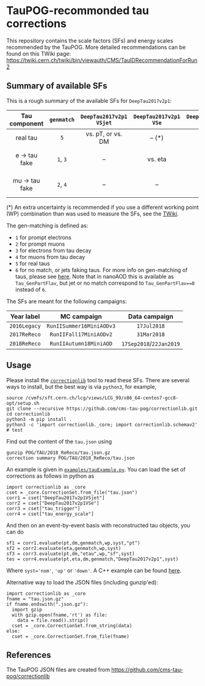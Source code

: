 # TauPOG-recommonded tau corrections

This repository contains the scale factors (SFs) and energy scales recommended by the TauPOG.
More detailed recommendations can be found on this TWiki page: https://twiki.cern.ch/twiki/bin/viewauth/CMS/TauIDRecommendationForRun2


## Summary of available SFs

This is a rough summary of the available SFs for `DeepTau2017v2p1`:

| Tau component  | `genmatch`  | `DeepTau2017v2p1` `VSjet`  | `DeepTau2017v2p1` `VSe`  | `DeepTau2017v2p1` `VSmu`  | energy scale   |
|:--------------:|:-----------:|:--------------------------:|:------------------------:|:-------------------------:|:--------------:|
| real tau       | `5`         | vs. pT, or vs. DM          | – (*)                    | – (*)                     | vs. DM         |
| e -> tau fake  | `1`, `3`    | –                          | vs. eta                  | –                         | vs. DM and eta |
| mu -> tau fake | `2`, `4`    | –                          | –                        | vs. eta                   | – (±1% unc.)   |

(*) An extra uncertainty is recommended if you use a different working point (WP) combination than was used to measure the SFs,
see the [TWiki](https://twiki.cern.ch/twiki/bin/viewauth/CMS/TauIDRecommendationForRun2).

The gen-matching is defined as:
* `1` for prompt electrons
* `2` for prompt muons
* `3` for electrons from tau decay
* `4` for muons from tau decay
* `5` for real taus
* `6` for no match, or jets faking taus.
For more info on gen-matching of taus, please see [here](https://twiki.cern.ch/twiki/bin/viewauth/CMS/HiggsToTauTauWorking2016#MC_Matching).
Note that in nanoAOD this is available as `Tau_GenPartFlav`, but jet or no match correspond to `Tau_GenPartFlav==0` instead of `6`.

The SFs are meant for the following campaigns:

| Year label   | MC campaign              | Data campaign           |
|:------------:|:------------------------:| :----------------------:|
| `2016Legacy` | `RunIISummer16MiniAODv3` | `17Jul2018`             |
| `2017ReReco` | `RunIIFall17MiniAODv2`   | `31Mar2018`             |
| `2018ReReco` | `RunIIAutumn18MiniAOD`   | `17Sep2018`/`22Jan2019` |


## Usage

Please install the [`correctionlib`](https://github.com/cms-nanoAOD/correctionlib) tool to read these SFs.
There are several ways to install, but the best way is via `python3`, for example,
```
source /cvmfs/sft.cern.ch/lcg/views/LCG_99/x86_64-centos7-gcc8-opt/setup.sh
git clone --recursive https://github.com/cms-tau-pog/correctionlib.git
cd correctionlib
python3 -m pip install .
python3 -c 'import correctionlib._core; import correctionlib.schemav2' # test
```
Find out the content of the `tau.json` using
```
gunzip POG/TAU/2018_ReReco/tau.json.gz
correction summary POG/TAU/2018_ReReco/tau.json
```
An example is given in [`examples/tauExample.py`](../../examples/tauExample.py).
You can load the set of corrections as follows in python as
```
import correctionlib as _core
cset = _core.CorrectionSet.from_file("tau.json")
corr1 = cset["DeepTau2017v2p1VSjet"]
corr2 = cset["DeepTau2017v2p1VSe"]
corr3 = cset["tau_trigger"]
corr4 = cset["tau_energy_scale"]
```
And then on an event-by-event basis with reconstructed tau objects, you can do
```
sf1 = corr1.evaluate(pt,dm,genmatch,wp,syst,"pt")
sf2 = corr2.evaluate(eta,genmatch,wp,syst)
sf3 = corr3.evaluate(pt,dm,"etau",wp,"sf",syst)
tes = corr4.evaluate(pt,eta,dm,genmatch,"DeepTau2017v2p1",syst)
```
Where `syst='nom'`, `'up'` or  `'down'`.
A C++ example can be found [here](https://github.com/cms-nanoAOD/correctionlib/blob/master/src/demo.cpp).

Alternative way to load the JSON files (including gunzip'ed):
```
import correctionlib as _core
fname = "tau.json.gz"
if fname.endswith(".json.gz"):
  import gzip
  with gzip.open(fname,'rt') as file:
    data = file.read().strip()
  cset = _core.CorrectionSet.from_string(data)
else:
  cset = _core.CorrectionSet.from_file(fname)
```


## References

The TauPOG JSON files are created from https://github.com/cms-tau-pog/correctionlib
